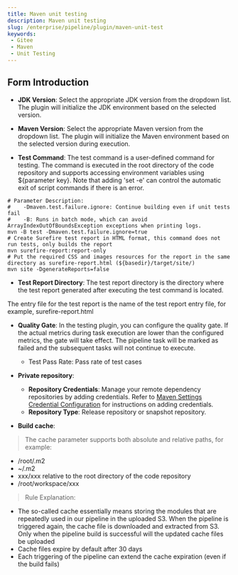 ```yaml
---
title: Maven unit testing
description: Maven unit testing
slug: /enterprise/pipeline/plugin/maven-unit-test
keywords:
 - Gitee
 - Maven
 - Unit Testing
---
```


## Form Introduction

- **JDK Version**: Select the appropriate JDK version from the dropdown list. The plugin will initialize the JDK environment based on the selected version.

- **Maven Version**: Select the appropriate Maven version from the dropdown list. The plugin will initialize the Maven environment based on the selected version during execution.

- **Test Command**: The test command is a user-defined command for testing. The command is executed in the root directory of the code repository and supports accessing environment variables using ${parameter key}. Note that adding 'set -e' can control the automatic exit of script commands if there is an error.

```shell
# Parameter Description:
#    -Dmaven.test.failure.ignore: Continue building even if unit tests fail
#    -B: Runs in batch mode, which can avoid ArrayIndexOutOfBoundsException exceptions when printing logs.
mvn -B test -Dmaven.test.failure.ignore=true
# Create Surefire test report in HTML format, this command does not run tests, only builds the report
mvn surefire-report:report-only
# Put the required CSS and images resources for the report in the same directory as surefire-report.html (${basedir}/target/site/)
mvn site -DgenerateReports=false
```

- **Test Report Directory**: The test report directory is the directory where the test report generated after executing the test command is located.

The entry file for the test report is the name of the test report entry file, for example, surefire-report.html

- **Quality Gate**: In the testing plugin, you can configure the quality gate. If the actual metrics during task execution are lower than the configured metrics, the gate will take effect. The pipeline task will be marked as failed and the subsequent tasks will not continue to execute.
  - Test Pass Rate: Pass rate of test cases

- **Private repository**:
    - **Repository Credentials**: Manage your remote dependency repositories by adding credentials. Refer to [Maven Settings Credential Configuration](/) for instructions on adding credentials.
    - **Repository Type**: Release repository or snapshot repository.

- **Build cache**:

> The cache parameter supports both absolute and relative paths, for example:

- /root/.m2
- ~/.m2
- xxx/xxx relative to the root directory of the code repository
- /root/workspace/xxx

> Rule Explanation:

- The so-called cache essentially means storing the modules that are repeatedly used in our pipeline in the uploaded S3. When the pipeline is triggered again, the cache file is downloaded and extracted from S3.
Only when the pipeline build is successful will the updated cache files be uploaded
- Cache files expire by default after 30 days
- Each triggering of the pipeline can extend the cache expiration (even if the build fails)